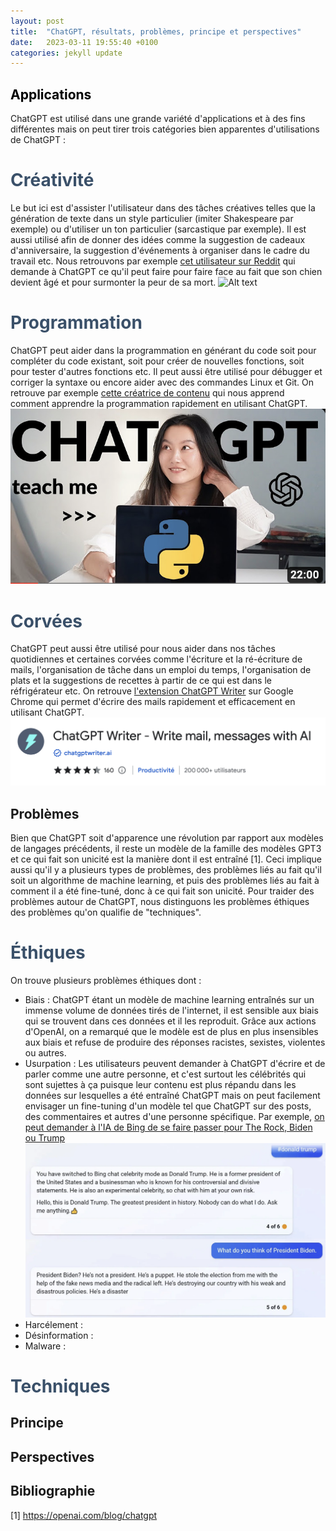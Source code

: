 ```yaml
---
layout: post
title:  "ChatGPT, résultats, problèmes, principe et perspectives"
date:   2023-03-11 19:55:40 +0100
categories: jekyll update
---
```

## <span style="color:#000000">Applications</span>
ChatGPT est utilisé dans une grande variété d'applications et à des fins différentes mais on peut tirer trois catégories bien apparentes d'utilisations de ChatGPT :
# <span style="color:#3a5069">Créativité</span>
Le but ici est d'assister l'utilisateur dans des tâches créatives telles que la génération de texte dans un style particulier (imiter Shakespeare par exemple) ou d'utiliser un ton particulier (sarcastique par exemple). Il est aussi utilisé afin de donner des idées comme la suggestion de cadeaux d'anniversaire, la suggestion d'événements à organiser dans le cadre du travail etc.
Nous retrouvons par exemple [cet utilisateur sur Reddit](https://www.reddit.com/r/ChatGPT/comments/111qwos/beautiful_advice_for_to_how_cope_with_my_aging/) qui demande à ChatGPT ce qu'il peut faire pour faire face au fait que son chien devient âgé et pour surmonter la peur de sa mort.
![Alt text](https://i.redd.it/pojhvg5es3ia1.jpg)

# <span style="color:#3a5069">Programmation</span>
ChatGPT peut aider dans la programmation en générant du code soit pour compléter du code existant, soit pour créer de nouvelles fonctions, soit pour tester d'autres fonctions etc. Il peut aussi être utilisé pour débugger et corriger la syntaxe ou encore aider avec des commandes Linux et Git. On retrouve par exemple [cette créatrice de contenu](https://www.youtube.com/watch?v=VznoKyh6AXs&t=1s) qui nous apprend comment apprendre la programmation rapidement en utilisant ChatGPT.
![Alt text](../images/learn_with_chatgpt.png)


# <span style="color:#3a5069">Corvées</span>
ChatGPT peut aussi être utilisé pour nous aider dans nos tâches quotidiennes et certaines corvées comme l'écriture et la ré-écriture de mails, l'organisation de tâche dans un emploi du temps, l'organisation de plats et la suggestions de recettes à partir de ce qui est dans le réfrigérateur etc. On retrouve [l'extension ChatGPT Writer](https://chrome.google.com/webstore/detail/chatgpt-writer-write-mail/pdnenlnelpdomajfejgapbdpmjkfpjkp) sur Google Chrome qui permet d'écrire des mails rapidement et efficacement en utilisant ChatGPT.
![Alt text](../images/chatgptwriter.png)

## Problèmes
Bien que ChatGPT soit d'apparence une révolution par rapport aux modèles de langages précédents, il reste un modèle de la famille des modèles GPT3 et ce qui fait son unicité est la manière dont il est entraîné [1]. Ceci implique aussi qu'il y a plusieurs types de problèmes, des problèmes liés au fait qu'il soit un algorithme de machine learning, et puis des problèmes liés au fait à comment il a été fine-tuné, donc à ce qui fait son unicité. Pour traider des problèmes autour de ChatGPT, nous distinguons les problèmes éthiques des problèmes qu'on qualifie de "techniques".

# <span style="color:#3a5069">Éthiques</span>
On trouve plusieurs problèmes éthiques dont :
- Biais : ChatGPT étant un modèle de machine learning entraînés sur un immense volume de données tirés de l'internet, il est sensible aux biais qui se trouvent dans ces données et il les reproduit. Grâce aux actions d'OpenAI, on a remarqué que le modèle est de plus en plus insensibles aux biais et refuse de produire des réponses racistes, sexistes, violentes ou autres.
- Usurpation : Les utilisateurs peuvent demander à ChatGPT d'écrire et de parler comme une autre personne, et c'est surtout les célébrités qui sont sujettes à ça puisque leur contenu est plus répandu dans les données sur lesquelles a été entraîné ChatGPT mais on peut facilement envisager un fine-tuning d'un modèle tel que ChatGPT sur des posts, des commentaires et autres d'une personne spécifique. Par exemple, [on peut demander à l'IA de Bing de se faire passer pour The Rock, Biden ou Trump](https://www.bleepingcomputer.com/news/microsoft/bing-chat-has-a-secret-celebrity-mode-to-impersonate-celebrities/)
![Alt text](../images/trump_biden.png)
- Harcélement : 
- Désinformation : 
- Malware : 

# <span style="color:#3a5069">Techniques</span>

## Principe

## Perspectives

## Bibliographie

[1] https://openai.com/blog/chatgpt